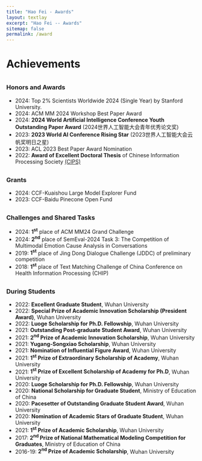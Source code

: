 ```yaml
---
title: "Hao Fei - Awards"
layout: textlay
excerpt: "Hao Fei -- Awards"
sitemap: false
permalink: /award
---
```


# Achievements


<div style="margin-top: 35px"></div>




### Honors and Awards

- 2024: Top 2% Scientists Worldwide 2024 (Single Year) by Stanford University.
- 2024: ACM MM 2024 Workshop Best Paper Award
- 2024: **2024 World Artificial Intelligence Conference Youth Outstanding Paper Award** (2024世界人工智能大会青年优秀论文奖)
- 2023: **2023 World AI Conference Rising Star** (2023世界人工智能大会云帆奖明日之星)
- 2023: ACL 2023 Best Paper Award Nomination
- 2022: **Award of Excellent Doctoral Thesis** of Chinese Information Processing Society [(CIPS)](http://www.cipsc.org.cn/chcontent.php?&xuhao=20221122)


<div style="margin-top: 30px"></div>

### Grants
- 2024: CCF-Kuaishou Large Model Explorer Fund
- 2023: CCF-Baidu Pinecone Open Fund


<div style="margin-top: 30px"></div>


### Challenges and Shared Tasks

- 2024: **1<sup>st</sup>** place of ACM MM24 Grand Challenge
- 2024: **2<sup>nd</sup>** place of SemEval-2024 Task 3: The Competition of Multimodal Emotion Cause Analysis in Conversations
- 2019: **1<sup>st</sup>** place of Jing Dong Dialogue Challenge (JDDC) of preliminary competition
- 2018: **1<sup>st</sup>** place of Text Matching Challenge of China Conference on Health Information Processing (CHIP) 






<div style="margin-top: 30px"></div>

### During Students


- 2022: **Excellent Graduate Student**, Wuhan University
- 2022: **Special Prize of Academic Innovation Scholarship (President Award)**, Wuhan University
- 2022: **Luoge Scholarship for Ph.D. Fellowship**, Wuhan University
- 2021: **Outstanding Post-graduate Student Award**, Wuhan University
- 2021: **2<sup>nd</sup> Prize of Academic Innovation Scholarship**, Wuhan University
- 2021: **Yugang-Songxiao Scholarship**, Wuhan University
- 2021: **Nomination of Influential Figure Award**, Wuhan University
- 2021: **1<sup>st</sup> Prize of Extraordinary Scholarship of Academy**, Wuhan University
- 2021: **1<sup>st</sup> Prize of Excellent Scholarship of Academy for Ph.D**, Wuhan University
- 2020: **Luoge Scholarship for Ph.D. Fellowship**, Wuhan University
- 2020: **National Scholarship for Graduate Student**, Ministry of Education of China
- 2020: **Pacesetter of Outstanding Graduate Student Award**, Wuhan University
- 2020: **Nomination of Academic Stars of Graduate Student**, Wuhan University
- 2021: **1<sup>st</sup> Prize of Academic Scholarship**, Wuhan University
- 2017: **2<sup>nd</sup> Prize of National Mathematical Modeling Competition for Graduates**, Ministry of Education of China
- 2016-19: **2<sup>nd</sup> Prize of Academic Scholarship**, Wuhan University








